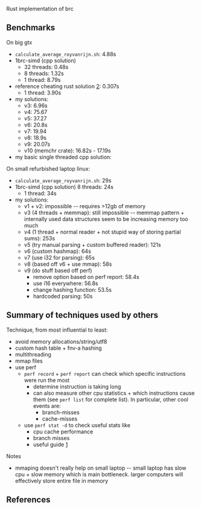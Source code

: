 Rust implementation of brc

## Benchmarks

On big gtx
  - `calculate_average_royvanrijn.sh`: 4.88s
  - 1brc-simd (cpp solution)
    - 32 threads: 0.48s
    - 8 threads: 1.32s
    - 1 thread: 8.79s
  - reference cheating rust solution [2]: 0.307s
    - 1 thread: 3.90s
  - my solutions:
    - v3: 6.96s
    - v4: 75.67
    - v5: 37.27
    - v6: 20.8s
    - v7: 19.94
    - v8: 18.9s
    - v9: 20.07s
    - v10 (memchr crate): 16.82s - 17.19s
  - my basic single threaded cpp solution:

On small refurbished laptop linux:
  - `calculate_average_royvanrijn.sh`: 29s
  - 1brc-simd (cpp solution) 8 threads: 24s
    - 1 thread: 34s
  - my solutions:
    - v1 + v2: impossible -- requires >12gb of memory
    - v3 (4 threads + memmap): still impossible -- memmap pattern + internally
      used data structures seem to be increasing memory too much
    - v4 (1 thread + normal reader + not stupid way of storing partial sums):
      253s
    - v5 (try manual parsing + custom buffered reader): 121s
    - v6 (custom hashmap): 64s
    - v7 (use i32 for parsing): 65s
    - v8 (based off v6 + use mmap): 58s
    - v9 (do stuff based off perf)
      - remove option based on perf report: 58.4s
      - use i16 everywhere: 56.8s
      - change hashing function: 53.5s
      - hardcoded parsing: 50s

## Summary of techniques used by others

Technique, from most influential to least:
  - avoid memory allocations/string/utf8
  - custom hash table + fnv-a hashing
  - multithreading
  - mmap files
  - use perf
    - `perf record` + `perf report` can check which specific instructions were
      run the most
      - determine instruction is taking long
      - can also measure other cpu statistics + which instructions cause them
        (see `perf list` for complete list). In particular, other cool events
        are:
        - branch-misses
        - cache-misses
    - use `perf stat -d` to check useful stats like
      - cpu cache performance
      - branch misses
      * useful guide [1]

Notes
  - mmaping doesn't really help on small laptop -- small laptop has slow cpu +
    slow memory which is main bottleneck. larger computers will effectively
    store entire file in memory


## References

[1]: https://rust-lang.github.io/packed_simd/perf-guide/prof/linux.html
[2]: https://curiouscoding.nl/posts/1brc/

